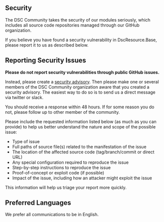## Security

The DSC Community takes the security of our modules seriously, which includes all
source code repositories managed through our GitHub organization.

If you believe you have found a security vulnerability in DscResource.Base, please
report it to us as described below.

## Reporting Security Issues

**Please do not report security vulnerabilities through public GitHub issues.**

Instead, please create a [security advisory](https://github.com/dsccommunity/DscResource.Base/security/advisories).
Then please make one or several members of the DSC Community organization aware
that you created a security advisory. The easiest way to do so is to send us a
direct message via twitter or slack.

You should receive a response within 48 hours. If for some reason you do not,
please follow up to other member of the community.

Please include the requested information listed below (as much as you can provide)
to help us better understand the nature and scope of the possible issue:

- Type of issue
- Full paths of source file(s) related to the manifestation of the issue
- The location of the affected source code (tag/branch/commit or direct URL)
- Any special configuration required to reproduce the issue
- Step-by-step instructions to reproduce the issue
- Proof-of-concept or exploit code (if possible)
- Impact of the issue, including how an attacker might exploit the issue

This information will help us triage your report more quickly.

## Preferred Languages

We prefer all communications to be in English.
